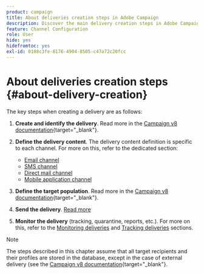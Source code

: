 ```yaml
---
product: campaign
title: About deliveries creation steps in Adobe Campaign
description: Discover the main delivery creation steps in Adobe Campaign
feature: Channel Configuration
role: User
hide: yes
hidefromtoc: yes
exl-id: 0188c3fe-8176-4904-8505-c47a72c20fcc
---
```

# About deliveries creation steps {#about-delivery-creation}

The key steps when creating a delivery are as follows:

1. **Create and identify the delivery**. Read more in the [Campaign v8 documentation](https://experienceleague.adobe.com/docs/campaign/campaign-v8/send/create-message.html#create-the-delivery){target="_blank"}.

1. **Define the delivery content**. The delivery content definition is specific to each channel. For more on this, refer to the dedicated section:

    * [Email channel](defining-the-email-content.md)
    * [SMS channel](sms-create.md#defining-the-sms-content)
    * [Direct mail channel](defining-the-direct-mail-content.md)
    * [Mobile application channel](about-mobile-app-channel.md)

1. **Define the target population**. Read more in the [Campaign v8 documentation](https://experienceleague.adobe.com/docs/campaign/campaign-v8/send/create-message#target-population.html){target="_blank"}.

1. **Send the delivery**. [Read more](steps-sending-the-delivery.md)

1. **Monitor the delivery** (tracking, quarantine, reports, etc.). For more on this, refer to the [Monitoring deliveries](about-delivery-monitoring.md) and [Tracking deliveries](about-message-tracking.md) sections.

>[!NOTE]
>
>The steps described in this chapter assume that all target recipients and their profiles are stored in the database, except in the case of external delivery (see the [Campaign v8 documentation](https://experienceleague.adobe.com/docs/campaign/campaign-v8/send/create-message.html#selecting-external-recipients){target="_blank"}.
